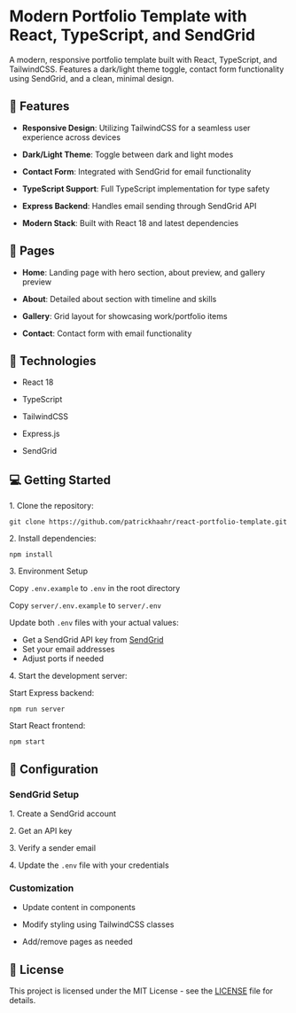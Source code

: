 # Modern Portfolio Template with React, TypeScript, and SendGrid

A modern, responsive portfolio template built with React, TypeScript, and TailwindCSS. Features a dark/light theme toggle, contact form functionality using SendGrid, and a clean, minimal design.

## 🌟 Features

- **Responsive Design**: Utilizing TailwindCSS for a seamless user experience across devices

- **Dark/Light Theme**: Toggle between dark and light modes

- **Contact Form**: Integrated with SendGrid for email functionality

- **TypeScript Support**: Full TypeScript implementation for type safety

- **Express Backend**: Handles email sending through SendGrid API

- **Modern Stack**: Built with React 18 and latest dependencies

## 📱 Pages

- **Home**: Landing page with hero section, about preview, and gallery preview

- **About**: Detailed about section with timeline and skills

- **Gallery**: Grid layout for showcasing work/portfolio items

- **Contact**: Contact form with email functionality

## 🚀 Technologies

- React 18

- TypeScript

- TailwindCSS

- Express.js

- SendGrid

## 💻 Getting Started

1\. Clone the repository:

```
git clone https://github.com/patrickhaahr/react-portfolio-template.git
```

2\. Install dependencies:

```
npm install
```

3\. Environment Setup

Copy `.env.example` to `.env` in the root directory

Copy `server/.env.example` to `server/.env`

Update both `.env` files with your actual values:

- Get a SendGrid API key from [SendGrid](https://sendgrid.com)
- Set your email addresses
- Adjust ports if needed

4\. Start the development server:

Start Express backend:
```
npm run server
```
Start React frontend:
```
npm start
```
## 📝 Configuration

### SendGrid Setup

1\. Create a SendGrid account

2\. Get an API key

3\. Verify a sender email

4\. Update the `.env` file with your credentials

### Customization

- Update content in components

- Modify styling using TailwindCSS classes

- Add/remove pages as needed

## 📄 License

This project is licensed under the MIT License - see the [LICENSE](LICENSE) file for details.
